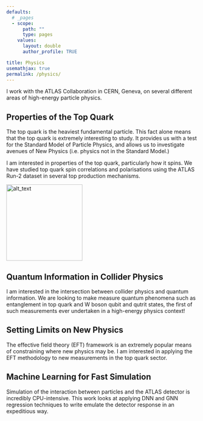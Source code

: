 ```yaml
---
defaults:
  # _pages
  - scope:
      path: ""
      type: pages
    values:
      layout: double
      author_profile: TRUE

title: Physics
usemathjax: true
permalink: /physics/
---
```


<!-- # Physics  -->

I work with the ATLAS Collaboration in CERN, Geneva, on several different areas
of high-energy particle physics.

## Properties of the Top Quark
The top quark is the heaviest fundamental particle. This fact alone means that
the top quark is extremely interesting to study. It provides us with a test for
the Standard Model of Particle Physics, and allows us to investigate
avenues of New Physics (i.e. physics not in the Standard Model.)

I am interested in properties of the top quark, particularly how it spins. We
have studied top quark spin correlations and polarisations using the ATLAS Run-2
dataset in several top production mechanisms. 

<img alt="alt_text" width="200px" src="https://github.com/els285/ethansimpson/blob/master/bayes_factor.png" />


## Quantum Information in Collider Physics
I am interested in the intersection between collider physics and quantum
information. We are looking to make measure quantum phenomena such as
entanglement in top quark and W boson qubit and qutrit states, the first of such
measurements ever undertaken in a high-energy physics context!

## Setting Limits on New Physics 
The effective field theory (EFT) framework is an extremely popular means of
constraining where new physics may be. I am interested in applying the EFT
methodology to new measurements in the top quark sector.

## Machine Learning for Fast Simulation
Simulation of the interaction between particles and the ATLAS detector is
incredibly CPU-intensive. This work looks at applying DNN and GNN regression
techniques to write emulate the detector response in an expeditious way. 

